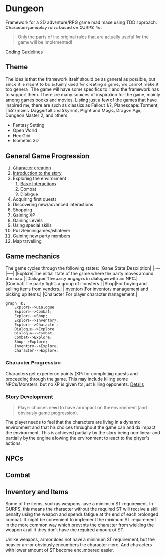 # Dungeon

Framework for a 2D adventure/RPG game mad made using TDD approach.
Character/gameplay rules based on GURPS 4e.

> Only the parts of the original rules that are actually useful for the game will be implemented!

[Coding Guidelines](Docs/codingGuidelines.md)

## Theme

The idea is that the framework itself should be as general as possible, but since it is meant to be actually used for creating a game, we cannot make it too general. The game will have some specifics to it and the framework has to support them. There are many sources of inspiration for the game, mainly among games books and movies. Listing just a few of the games that have inspired me, there are such as classics as Fallout 1/2, Planescape: Torment, TES (mainly Daggerfall and Skyrim), Might and Magic, Dragon Age, Dungeon Master 2, and others.

- Fantasy Setting
- Open World
- Hex Grid
- Isometric 3D


## General Game Progression

1. [Character creation](Docs/characterCreation.md)
1. [Introduction to the story](Docs/introductionToTheStory.md)
1. Exploring the environment
    1. [Basic Interactions](Docs/basicInteractions.md)
    1. Combat
    1. [Dialogue](Docs/dialogue.md)
1. Acquiring first quests
1. Discovering new/advanced interactions
1. Shopping
1. Gaining XP
1. Gaining Levels
1. Using special skills
1. Puzzle/minigames/whatever
1. Gaining new party members
1. Map travelling

## Game mechanics

The game cycles through the following states:
|Game State|Description|
|---|---|
|Explore|The initial state of the game where the party moves around the map.|
|Dialogue|The party engages in dialogue with an NPC.|
|Combat|The party fights a group of monsters.|
|Shop|For buying and selling items from vendors.|
|Inventory|For inventory management and picking up items.|
|Character|For player character management.|

```mermaid
graph TD;
    Explore-->Dialogue;
    Explore-->Combat;
    Explore-->Shop;
    Explore-->Inventory;
    Explore-->Character;
    Dialogue-->Explore;
    Dialogue-->Combat;
    Combat-->Explore;
    Shop-->Explore;
    Inventory-->Explore;
    Character-->Explore;
```

### Character Progression

Characters get experience points (XP) for completing quests and proceeding through the game. This may include killing some NPCs/Monsters, but no XP is given for just killing opponents.
[Details](progression.md)

### Story Development

> Player choices need to have an impact on the environment (and obviously game progression).

The player needs to feel that the characters are living in a dynamic environment and that his choices throughout the game can and do impact the environment. This is achieved partially by the story being non-linear and partially by the engine allowing the environment to react to the player's actions.

## NPCs

## Combat

## Inventory and Items

Some of the items, such as weapons have a minimum ST requirement. In GURPS, this means the character without the required ST will receive a skill penalty using the weapon and spends fatigue at the end of each prolonged combat. It might be convenient to implement the minimum ST requirement in the more common way which prevents the character from wielding the weapon at all if they don't have the required amount of ST.

Unlike weapons, armor does not have a minimum ST requirement, but the heavier armor obviously encumbers the character more. And characters with lower amount of ST become encumbered easier.
